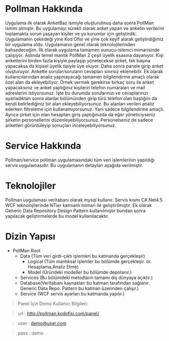 Pollman Hakkında
=
Uygulama ilk olarak AnketBaz ismiyle oluşturulmuş daha sonra PollMan ismini almıştır.
Bu uygulamayı sürekli olarak anket yapan ve anketin verilerini toplamakta sorun yaşayan kişiler ve ya kurumlar için geliştirdik. Uygulamanın çekirdeği yine Kod Ofisi ve yine çok keyif alarak geliştirdiğimiz bir uygulama oldu. Uygulamanın genel olarak teknolojilerinden bahsedeceğim. İlk olarak uygulama tamamen sunucu-istemci mimarisinde çalışıyor. Aslında temel mantık PollMan 2 çeşit üyelik esasına dayanıyor. Kişi anketlerini birden fazla kişiyle paylaşıp yönetecekse şirket, tek başına yapacaksa da kişisel üyelik tipiyle üye oluyor. Daha sonra panele girip anket oluşturuyor. Ankette sorular/soruların cevapları sınırsız eklenebilir. Ek olarak kullanıcılarından analiz yapmayacağı tamamen bilgilendirme amaçlı olarak özel alan da ekleyebiliyor. Örnek vermek gerekirse birkaç soru ile anket yapacaksınız ve anket yaptığınız kişilerin telefon numaraları ve mail adreslerini istiyorsunuz. İşte bu durumda sorularınızı ve cevaplarınızı ayarladıktan sonra alanlar bölümünden girip türü telefon olan başlığını da kendi belirlediğiniz bir alan ekleyebiliyorsunuz. Bu alanları verileri analiz ederken filtreleme için kullanamıyorsunuz. Yani sadece bilgilendirme amaçlı. Ayrıca şirket için olan hesaptan giriş yaptığınızda da eğer yöneticiyseniz şirketin personellerini düzenleyebiliyorsunuz. Personelseniz de sadece anketleri görüntüleyip sonuçları inceleyebiliyorsunuz.

Service Hakkında
=
Pollman/service pollman uygulamasındaki tüm veri işlemlerinin yapıldığı servis uygulamasıdır. Bu uygulamanın detayları aşağıda verilmiştir.

Teknolojiler
=
Pollman uygulaması veritabanı olarak mysql kullanır. Servis kısmı C#.Net4.5 WCF teknolojilerinde NTier katmanlı mimari ile geliştirilmiştir.
Ek olarak Generic Data Repository Design Pattern kullanılmıştır bundan sonra yapılacak geliştirmelerde bu model kullanılacaktır.

Dizin Yapısı
=
+ PollMan Root
  * Data (Tüm veri girdi-çıktı işlemleri bu katmanda gerçekleşir)
    * Logical (Tüm mantıksal işlemler bu bölümde gerçekleşir. ör. Hesaplama,Analiz Etme)
    * Model (Üründeki modeller bu bölümde depolanır.)
   * Services (Bu bölümdeki metodların tamamı dış dünyaya açıktır.)
  *  Database(Veritabanı kaynakları bu katman tarafından sağlanır. Generic Data Repo. Pattern bu katman üzerinden çalışır.)
  *  Service (WCF servis ayarları bu katmanda yapılır.)

>Panel İçin Demo Kullanıcı Bilgileri:

>url : http://pollman.kodofisi.com/panel/

>user : demo@user.com

>pass : demo
